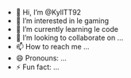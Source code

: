 - 👋 Hi, I’m @KyllTT92
- 👀 I’m interested in le gaming
- 🌱 I’m currently learning le code
- 💞️ I’m looking to collaborate on ...
- 📫 How to reach me ...
- 😄 Pronouns: ...
- ⚡ Fun fact: ...

<!---
KyllTT92/KyllTT92 is a ✨ special ✨ repository because its `README.md` (this file) appears on your GitHub profile.
You can click the Preview link to take a look at your changes.
--->
